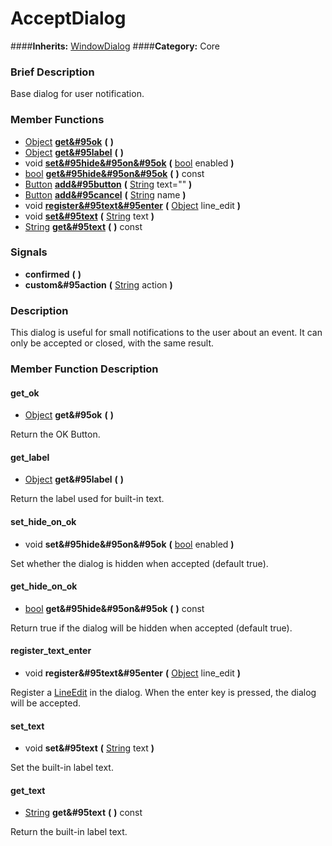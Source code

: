 #  AcceptDialog  
####**Inherits:** [WindowDialog](class_windowdialog)
####**Category:** Core

###  Brief Description  
Base dialog for user notification.

###  Member Functions 
  * [Object](class_object)  **[get&#95ok](#get_ok)**  **(** **)**
  * [Object](class_object)  **[get&#95label](#get_label)**  **(** **)**
  * void  **[set&#95hide&#95on&#95ok](#set_hide_on_ok)**  **(** [bool](class_bool) enabled  **)**
  * [bool](class_bool)  **[get&#95hide&#95on&#95ok](#get_hide_on_ok)**  **(** **)** const
  * [Button](class_button)  **[add&#95button](#add_button)**  **(** [String](class_string) text=""  **)**
  * [Button](class_button)  **[add&#95cancel](#add_cancel)**  **(** [String](class_string) name  **)**
  * void  **[register&#95text&#95enter](#register_text_enter)**  **(** [Object](class_object) line_edit  **)**
  * void  **[set&#95text](#set_text)**  **(** [String](class_string) text  **)**
  * [String](class_string)  **[get&#95text](#get_text)**  **(** **)** const

###  Signals  
  *  **confirmed**  **(** **)**
  *  **custom&#95action**  **(** [String](class_string) action  **)**

###  Description  
This dialog is useful for small notifications to the user about an
	event. It can only be accepted or closed, with the same result.

###  Member Function Description  

#### <a name="get_ok">get_ok</a>
  * [Object](class_object)  **get&#95ok**  **(** **)**

Return the OK Button.

#### <a name="get_label">get_label</a>
  * [Object](class_object)  **get&#95label**  **(** **)**

Return the label used for built-in text.

#### <a name="set_hide_on_ok">set_hide_on_ok</a>
  * void  **set&#95hide&#95on&#95ok**  **(** [bool](class_bool) enabled  **)**

Set whether the dialog is hidden when accepted
			(default true).

#### <a name="get_hide_on_ok">get_hide_on_ok</a>
  * [bool](class_bool)  **get&#95hide&#95on&#95ok**  **(** **)** const

Return true if the dialog will be hidden when
			accepted (default true).

#### <a name="register_text_enter">register_text_enter</a>
  * void  **register&#95text&#95enter**  **(** [Object](class_object) line_edit  **)**

Register a [LineEdit](class_lineedit) in the dialog. When the enter
			key is pressed, the dialog will be accepted.

#### <a name="set_text">set_text</a>
  * void  **set&#95text**  **(** [String](class_string) text  **)**

Set the built-in label text.

#### <a name="get_text">get_text</a>
  * [String](class_string)  **get&#95text**  **(** **)** const

Return the built-in label text.
